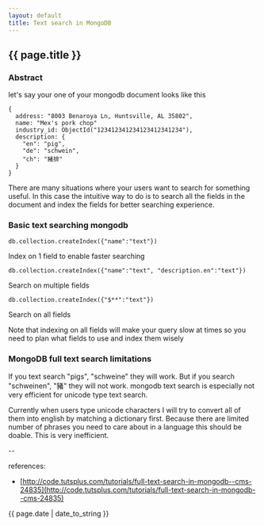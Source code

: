 ```yaml
---
layout: default
title: Text search in MongoDB 
---
```

## {{ page.title }}

### Abstract

let's say your one of your mongodb document looks like this

```
{
  address: "8003 Benaroya Ln, Huntsville, AL 35802",
  name: "Mex's pork chop"
  industry_id: ObjectId("123412341234123412341234"),
  description: {
    "en": "pig",
    "de": "schwein",
    "ch": "豬排"
  }
}
```

There are many situations where your users want to search for something useful. In this case the intuitive way to do is to search all the fields in the document and index the fields for better searching experience.

### Basic text searching mongodb

```
db.collection.createIndex({"name":"text"})
```
Index on 1 field to enable faster searching

```
db.collection.createIndex({"name":"text", "description.en":"text"})
```
Search on multiple fields

```
db.collection.createIndex({"$**":"text"})
```
Search on all fields

Note that indexing on all fields will make your query slow at times so you need to plan what fields to use and index them wisely

### MongoDB full text search limitations

If you text search "pigs", "schweine" they will work.  But if you search "schweinen", "豬" they will not work. mongodb text search is especially not very efficient for unicode type text search.

Currently when users type unicode characters I will try to convert all of them into english by matching a dictionary first.  Because there are limited number of phrases you need to care about in a language this should be doable. This is very inefficient.

--

references:

* [http://code.tutsplus.com/tutorials/full-text-search-in-mongodb--cms-24835](http://code.tutsplus.com/tutorials/full-text-search-in-mongodb--cms-24835)

{{ page.date | date_to_string }}





